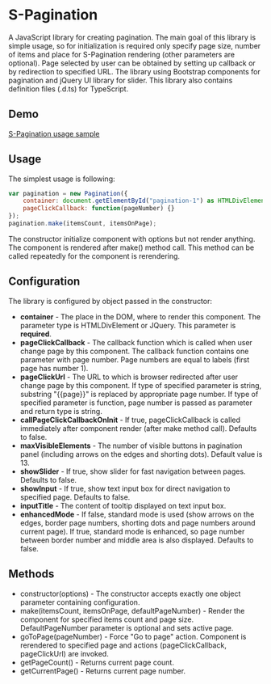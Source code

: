 ﻿# S-Pagination
A JavaScript library for creating pagination.
The main goal of this library is simple usage, so for initialization is required only specify page size, number of items and place for S-Pagination rendering (other parameters are optional).
Page selected by user can be obtained by setting up callback or by redirection to specified URL.
The library using Bootstrap components for pagination and jQuery UI library for slider.
This library also contains definition files (.d.ts) for TypeScript.

## Demo
[S-Pagination usage sample](https://scalesoft.github.io/s-pagination/)

## Usage
The simplest usage is following:

```JavaScript
var pagination = new Pagination({
	container: document.getElementById("pagination-1") as HTMLDivElement,
	pageClickCallback: function(pageNumber) {}
});
pagination.make(itemsCount, itemsOnPage);
```

The constructor initialize component with options but not render anything.
The component is rendered after make() method call. This method can be called repeatedly for the component is rerendering.

## Configuration
The library is configured by object passed in the constructor:

* **container** - The place in the DOM, where to render this component. The parameter type is HTMLDivElement or JQuery. This parameter is **required**.
* **pageClickCallback** - The callback function which is called when user change page by this component. The callback function contains one parameter with page number. Page numbers are equal to labels (first page has number 1).
* **pageClickUrl** - The URL to which is browser redirected after user change page by this component. If type of specified parameter is string, substring "{{page}}" is replaced by appropriate page number. If type of specified parameter is function, page number is passed as parameter and return type is string.
* **callPageClickCallbackOnInit** - If true, pageClickCallback is called immediately after component render (after make method call). Defaults to false.
* **maxVisibleElements** - The number of visible buttons in pagination panel (including arrows on the edges and shorting dots). Default value is 13.
* **showSlider** - If true, show slider for fast navigation between pages. Defaults to false.
* **showInput** - If true, show text input box for direct navigation to specified page. Defaults to false.
* **inputTitle** - The content of tooltip displayed on text input box.
* **enhancedMode** - If false, standard mode is used (show arrows on the edges, border page numbers, shorting dots and page numbers around current page). If true, standard mode is enhanced, so page number between border number and middle area is also displayed. Defaults to false.

## Methods
* constructor(options) - The constructor accepts exactly one object parameter containing configuration.
* make(itemsCount, itemsOnPage, defaultPageNumber) - Render the component for specified items count and page size. DefaultPageNumber parameter is optional and sets active page.
* goToPage(pageNumber) - Force "Go to page" action. Component is rerendered to specified page and actions (pageClickCallback, pageClickUrl) are invoked.
* getPageCount() - Returns current page count.
* getCurrentPage() - Returns current page number.